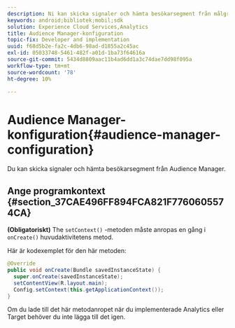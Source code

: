 ```yaml
---
description: Ni kan skicka signaler och hämta besökarsegment från målgruppshantering.
keywords: android;bibliotek;mobil;sdk
solution: Experience Cloud Services,Analytics
title: Audience Manager-konfiguration
topic-fix: Developer and implementation
uuid: f68d5b2e-fa2c-4db6-98ad-d1855a2c45ac
exl-id: 05033748-5461-482f-a01d-1ba73f64616a
source-git-commit: 5434d8809aac11b4ad6dd1a3c74dae7dd98f095a
workflow-type: tm+mt
source-wordcount: '78'
ht-degree: 10%

---
```


# Audience Manager-konfiguration{#audience-manager-configuration}

Du kan skicka signaler och hämta besökarsegment från Audience Manager.

## Ange programkontext {#section_37CAE496FF894FCA821F7760605574CA}

**(Obligatoriskt)** The `setContext()` -metoden måste anropas en gång i `onCreate()` huvudaktivitetens metod.

Här är kodexemplet för den här metoden:

```java
@Override 
public void onCreate(Bundle savedInstanceState) { 
  super.onCreate(savedInstanceState); 
  setContentView(R.layout.main); 
  Config.setContext(this.getApplicationContext()); 
}
```

Om du lade till det här metodanropet när du implementerade Analytics eller Target behöver du inte lägga till det igen.
